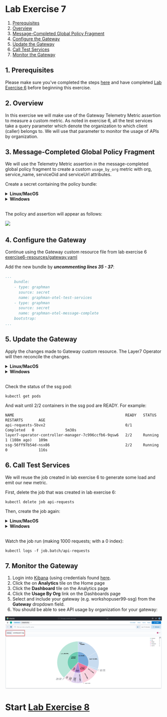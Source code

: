 
# Lab Exercise 7

1. [Prerequisites](#1-prerequisites)
1. [Overview](#2-overview)
1. [Message-Completed Global Policy Fragment](#3-message-completed-global-policy-fragment)
1. [Configure the Gateway](#4-configure-the-gateway)
1. [Update the Gateway](#5-update-the-gateway)
1. [Call Test Services](#6-call-test-services)
1. [Monitor the Gateway](#7-monitor-the-gateway)

## 1. Prerequisites

Please make sure you've completed the steps [here](./readme.md) and have completed [Lab Exercise 6](./lab-exercise6.md) before beginning this exercise.

## 2. Overview
In this exercise we will make use of the Gateway Telemetry Metric assertion to measure a custom metric. As noted in exercise 6, all the test services take a query parameter which denote the organization to which client (caller) belongs to. We will use that parameter to monitor the usage of APIs by organization.

## 3. Message-Completed Global Policy Fragment
We will use the Telemetry Metric assertion in the message-completed global policy fragment to create a custom `usage_by_org` metric with org, service_name, serviceOid and serviceUrl attributes.

Create a secret containing the policy bundle:
<details>
  <summary><b>Linux/MacOS</b></summary>

  ```
  kubectl create secret generic graphman-otel-message-complete --from-file=./exercise7-resources/otel_message_complete.json
  ```
</details>
<details>
  <summary><b>Windows</b></summary>

  ```
  kubectl create secret generic graphman-otel-message-complete --from-file=exercise7-resources\otel_message_complete.json
  ```
</details>
<br/>

The policy and assertion will appear as follows:

<kbd><img src="https://github.com/Gazza7205/cloud-workshop-labs/assets/59958248/c5d0f49a-5a12-46c8-9c9b-ad2a03a38a15" /></kbd>

## 4. Configure the Gateway
Continue using the Gateway custom resource file from lab exercise 6 [exercise6-resources/gateway.yaml](./exercise6-resources/gateway.yaml)

Add the new bundle by _**uncommenting lines 35 - 37**_:
```yaml
...
    bundle:
    - type: graphman
      source: secret
      name: graphman-otel-test-services
    - type: graphman
      source: secret
      name: graphman-otel-message-complete
    bootstrap:
...
```

## 5. Update the Gateway
Apply the changes made to Gateway custom resource. The Layer7 Operator will then reconcile the changes.

<details>
  <summary><b>Linux/MacOS</b></summary>

  ```
  kubectl apply -f ./exercise6-resources/gateway.yaml
  ```
</details>
<details>
  <summary><b>Windows</b></summary>

  ```
  kubectl apply -f exercise6-resources\gateway.yaml
  ```
</details>
<br/>

Check the status of the ssg pod:
```
kubectl get pods
```

And wait until 2/2 containers in the ssg pod are READY. For example:
```
NAME                                                  READY   STATUS      RESTARTS       AGE
api-requests-5bvx2                                    0/1     Completed   0              5m38s
layer7-operator-controller-manager-7c996ccfb6-9qsw6   2/2     Running     1 (108m ago)   109m
ssg-56ff97b54d-nsx86                                  2/2     Running     0              116s
```

## 6. Call Test Services
We will reuse the job created in lab exercise 6 to generate some load and emit our new metric.

First, delete the job that was created in lab exercise 6:
```
kubectl delete job api-requests
```

Then, create the job again:
<details>
  <summary><b>Linux/MacOS</b></summary>

  ```
  kubectl apply -f ./exercise6-resources/test-services.yaml
  ```
</details>
<details>
  <summary><b>Windows</b></summary>

  ```
  kubectl apply -f exercise6-resources\test-services.yaml
  ```
</details>
<br/>

Watch the job run (making 1000 requests; with a 0 index):
```
kubectl logs -f job.batch/api-requests
```

## 7. Monitor the Gateway
1. Login into [Kibana](https://kibana.brcmlabs.com/) (using credentials found [here](https://github.com/CAAPIM/cloud-workshop-labs-environment/blob/main/cloud-workshop/environment.txt).
1. Click the on **Analytics** tile on the Home page
1. Click the **Dashboard** tile on the Analytics page
1. Click the **Usage By Org** link on the Dashboards page
1. Select and include your gateway (e.g. workshopuser99-ssg) from the **Gateway** dropdown field.
1. You should be able to see API usage by organization for your gateway:

![dashboard](./exercise7-resources/dashboard.png)


# Start [Lab Exercise 8](./lab-exercise8.md)
